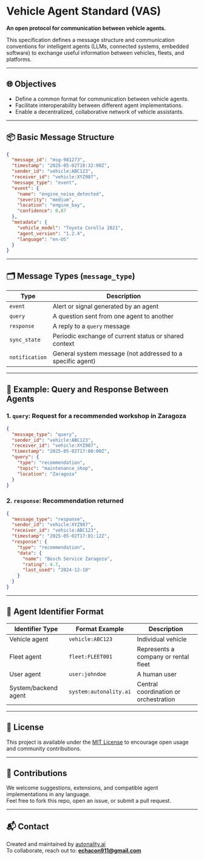 # Vehicle Agent Standard (VAS)

**An open protocol for communication between vehicle agents.**

This specification defines a message structure and communication conventions for intelligent agents (LLMs, connected systems, embedded software) to exchange useful information between vehicles, fleets, and platforms.

---

## 🌐 Objectives

- Define a common format for communication between vehicle agents.
- Facilitate interoperability between different agent implementations.
- Enable a decentralized, collaborative network of vehicle assistants.

---

## 📦 Basic Message Structure

```json
{
  "message_id": "msg-981273",
  "timestamp": "2025-05-02T18:32:00Z",
  "sender_id": "vehicle:ABC123",
  "receiver_id": "vehicle:XYZ987",
  "message_type": "event",
  "event": {
    "name": "engine_noise_detected",
    "severity": "medium",
    "location": "engine_bay",
    "confidence": 0.87
  },
  "metadata": {
    "vehicle_model": "Toyota Corolla 2021",
    "agent_version": "1.2.4",
    "language": "en-US"
  }
}
```

---

## 🗂️ Message Types (`message_type`)

| Type            | Description                                              |
|------------------|----------------------------------------------------------|
| `event`          | Alert or signal generated by an agent                    |
| `query`          | A question sent from one agent to another                |
| `response`       | A reply to a `query` message                             |
| `sync_state`     | Periodic exchange of current status or shared context    |
| `notification`   | General system message (not addressed to a specific agent) |

---

## 🧾 Example: Query and Response Between Agents

### 1. `query`: Request for a recommended workshop in Zaragoza

```json
{
  "message_type": "query",
  "sender_id": "vehicle:ABC123",
  "receiver_id": "vehicle:XYZ987",
  "timestamp": "2025-05-02T17:00:00Z",
  "query": {
    "type": "recommendation",
    "topic": "maintenance_shop",
    "location": "Zaragoza"
  }
}
```

### 2. `response`: Recommendation returned

```json
{
  "message_type": "response",
  "sender_id": "vehicle:XYZ987",
  "receiver_id": "vehicle:ABC123",
  "timestamp": "2025-05-02T17:01:12Z",
  "response": {
    "type": "recommendation",
    "data": {
      "name": "Bosch Service Zaragoza",
      "rating": 4.7,
      "last_used": "2024-12-10"
    }
  }
}
```

---

## 🔐 Agent Identifier Format

| Identifier Type      | Format Example           | Description                            |
|----------------------|--------------------------|----------------------------------------|
| Vehicle agent        | `vehicle:ABC123`         | Individual vehicle                     |
| Fleet agent          | `fleet:FLEET001`         | Represents a company or rental fleet   |
| User agent           | `user:johndoe`           | A human user                           |
| System/backend agent | `system:autonality.ai`   | Central coordination or orchestration  |

---

## 📘 License

This project is available under the [MIT License](LICENSE) to encourage open usage and community contributions.

---

## 🤝 Contributions

We welcome suggestions, extensions, and compatible agent implementations in any language.  
Feel free to fork this repo, open an issue, or submit a pull request.

---

## 📬 Contact

Created and maintained by [autonality.ai](https://autonality.ai)  
To collaborate, reach out to: **echacon911@gmail.com**

